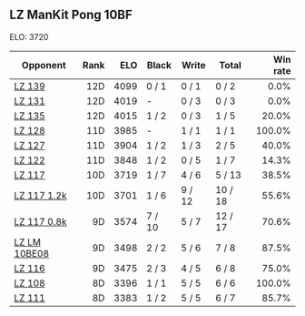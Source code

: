 ## LZ ManKit Pong 10BF ##

ELO: 3720

Opponent | Rank | ELO | Black | Write | Total | Win rate
---------|-----:|----:|-------|-------|-------|-------:
[LZ 139](LZ%20139.md) | 12D | 4099 | 0 / 1 | 0 / 1 | 0 / 2 | 0.0%
[LZ 131](LZ%20131.md) | 12D | 4019 | - | 0 / 3 | 0 / 3 | 0.0%
[LZ 135](LZ%20135.md) | 12D | 4015 | 1 / 2 | 0 / 3 | 1 / 5 | 20.0%
[LZ 128](LZ%20128.md) | 11D | 3985 | - | 1 / 1 | 1 / 1 | 100.0%
[LZ 127](LZ%20127.md) | 11D | 3904 | 1 / 2 | 1 / 3 | 2 / 5 | 40.0%
[LZ 122](LZ%20122.md) | 11D | 3848 | 1 / 2 | 0 / 5 | 1 / 7 | 14.3%
[LZ 117](LZ%20117.md) | 10D | 3719 | 1 / 7 | 4 / 6 | 5 / 13 | 38.5%
[LZ 117 1.2k](LZ%20117%201.2k.md) | 10D | 3701 | 1 / 6 | 9 / 12 | 10 / 18 | 55.6%
[LZ 117 0.8k](LZ%20117%200.8k.md) | 9D | 3574 | 7 / 10 | 5 / 7 | 12 / 17 | 70.6%
[LZ LM 10BE08](LZ%20LM%2010BE08.md) | 9D | 3498 | 2 / 2 | 5 / 6 | 7 / 8 | 87.5%
[LZ 116](LZ%20116.md) | 9D | 3475 | 2 / 3 | 4 / 5 | 6 / 8 | 75.0%
[LZ 108](LZ%20108.md) | 8D | 3396 | 1 / 1 | 5 / 5 | 6 / 6 | 100.0%
[LZ 111](LZ%20111.md) | 8D | 3383 | 1 / 2 | 5 / 5 | 6 / 7 | 85.7%
